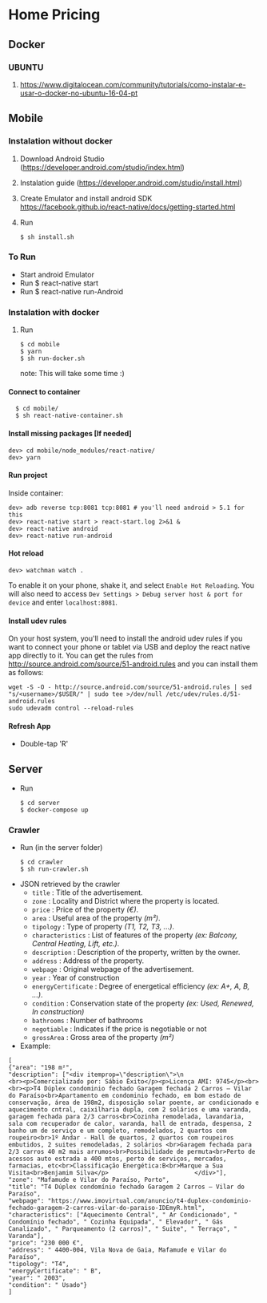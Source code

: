 	
# Home Pricing


## Docker 

### UBUNTU

1. https://www.digitalocean.com/community/tutorials/como-instalar-e-usar-o-docker-no-ubuntu-16-04-pt


## Mobile 

### Instalation without docker

1. Download Android Studio (https://developer.android.com/studio/index.html)

2. Instalation guide (https://developer.android.com/studio/install.html)

3. Create Emulator and install android SDK https://facebook.github.io/react-native/docs/getting-started.html

4. Run
    ```
    $ sh install.sh
    ```
### To Run

 * Start android Emulator
 * Run $ react-native start
 * Run $ react-native run-Android


### Instalation with docker

 1. Run 
    ```
    $ cd mobile
    $ yarn
    $ sh run-docker.sh
    ```
    note: This will take some time :)

#### Connect to container 
 ```
   $ cd mobile/
   $ sh react-native-container.sh 
 ```
#### Install missing packages [If needed]
```
dev> cd mobile/node_modules/react-native/
dev> yarn
```

#### Run project

Inside container:
```
dev> adb reverse tcp:8081 tcp:8081 # you'll need android > 5.1 for this
dev> react-native start > react-start.log 2>&1 &
dev> react-native android
dev> react-native run-android
```

#### Hot reload

```
dev> watchman watch .
```


To enable it on your phone,
shake it, and select `Enable Hot Reloading`.
You will also need to access `Dev Settings > Debug server host & port for device`
and enter `localhost:8081`.


#### Install udev rules

On your host system, you'll need to install the android udev rules if you want to connect your phone or tablet via USB and deploy the react native app directly to it. You can get the rules from http://source.android.com/source/51-android.rules and you can install them as follows:

```
wget -S -O - http://source.android.com/source/51-android.rules | sed "s/<username>/$USER/" | sudo tee >/dev/null /etc/udev/rules.d/51-android.rules
sudo udevadm control --reload-rules
```


#### Refresh App 
   
 * Double-tap 'R'



## Server
 * Run 
	```
	$ cd server
	$ docker-compose up
	```

### Crawler
 * Run (in the server folder)
	```
	$ cd crawler
	$ sh run-crawler.sh
	```
 * JSON retrieved by the crawler
   * `title` : Title of the advertisement.
   * `zone` : Locality and District where the property is located.
   * `price` : Price of the property *(€)*.
   * `area` : Useful area of the property *(m²)*.
   * `tipology` : Type of property *(T1, T2, T3, ...)*.
   * `characteristics` : List of features of the property *(ex: Balcony, Central Heating, Lift, etc.)*.
   * `description` : Description of the property, written by the owner.
   * `address` : Address of the property.
   * `webpage` : Original webpage of the advertisement.
   * `year` : Year of construction
   * `energyCertificate` : Degree of energetical efficiency *(ex: A+, A, B, ...)*.
   * `condition` : Conservation state of the property *(ex: Used, Renewed, In construction)*
   * `bathrooms` : Number of bathrooms
   * `negotiable` : Indicates if the price is negotiable or not
   * `grossArea` : Gross area of the property *(m²)*
 * Example:
```
[
{"area": "198 m²", 
"description": ["<div itemprop=\"description\">\n                            <br><p>Comercializado por: Sábio Êxito</p><p>Licença AMI: 9745</p><br><br><p>T4 Dúplex condominio fechado Garagem fechada 2 Carros – Vilar do Paraíso<br>Apartamento em condominio fechado, em bom estado de conservação, área de 198m2, disposição solar poente, ar condicionado e aquecimento cntral, caixilharia dupla, com 2 solários e uma varanda, garagem fechada para 2/3 carros<br>Cozinha remodelada, lavandaria, sala com recuperador de calor, varanda, hall de entrada, despensa, 2 banho um de serviço e um completo, remodelados, 2 quartos com roupeiro<br>1º Andar - Hall de quartos, 2 quartos com roupeiros embutidos, 2 suites remodeladas, 2 solários <br>Garagem fechada para 2/3 carros 40 m2 mais arrumos<br>Possibilidade de permuta<br>Perto de acessos auto estrada a 400 mtos, perto de serviços, mercados, farmacias, etc<br>Classificação Energética:B<br>Marque a Sua Visita<br>Benjamim Silva</p>                        </div>"],
"zone": "Mafamude e Vilar do Paraíso, Porto", 
"title": "T4 Dúplex condomínio fechado Garagem 2 Carros – Vilar do Paraíso",
"webpage": "https://www.imovirtual.com/anuncio/t4-duplex-condominio-fechado-garagem-2-carros-vilar-do-paraiso-IDEmyR.html", 
"characteristics": ["Aquecimento Central", " Ar Condicionado", " Condomínio fechado", " Cozinha Equipada", " Elevador", " Gás Canalizado", " Parqueamento (2 carros)", " Suite", " Terraço", " Varanda"], 
"price": "230 000 €", 
"address": " 4400-004, Vila Nova de Gaia, Mafamude e Vilar do Paraíso",
"tipology": "T4", 
"energyCertificate": " B", 
"year": " 2003", 
"condition": " Usado"}
]
```
